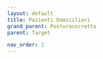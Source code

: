 ```yaml
---
layout: default
title: Pazienti Domiciliari
grand_parent: Posturacorretta
parent: Target

nav_order: 1
---
```



